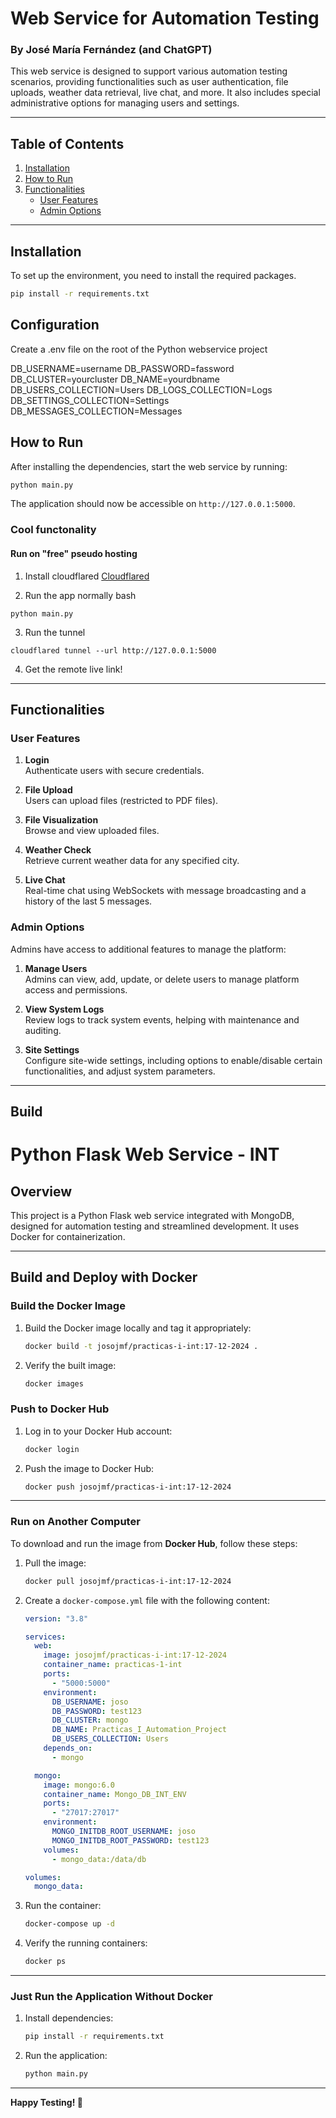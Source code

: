 
# Web Service for Automation Testing 
### By José María Fernández (and ChatGPT)

This web service is designed to support various automation testing scenarios, providing functionalities such as user authentication, file uploads, weather data retrieval, live chat, and more. It also includes special administrative options for managing users and settings.

---

## Table of Contents

1. [Installation](#installation)
2. [How to Run](#how-to-run)
3. [Functionalities](#functionalities)
   - [User Features](#user-features)
   - [Admin Options](#admin-options)

---

## Installation

To set up the environment, you need to install the required packages.

```bash
pip install -r requirements.txt
```
## Configuration

Create a .env file on the root of the Python webservice project

DB_USERNAME=username
DB_PASSWORD=fassword
DB_CLUSTER=yourcluster
DB_NAME=yourdbname
DB_USERS_COLLECTION=Users
DB_LOGS_COLLECTION=Logs
DB_SETTINGS_COLLECTION=Settings
DB_MESSAGES_COLLECTION=Messages

## How to Run

After installing the dependencies, start the web service by running:

```bash
python main.py
```

The application should now be accessible on `http://127.0.0.1:5000`.

### Cool functonality

#### Run on "free" pseudo hosting

1. Install cloudflared 
<a href="https://developers.cloudflare.com/cloudflare-one/connections/connect-networks/downloads/">Cloudflared</a>

2. Run the app normally
bash
```
python main.py
```
3. Run the tunnel
```
cloudflared tunnel --url http://127.0.0.1:5000

```

4. Get the remote live link!


---

## Functionalities

### User Features

1. **Login**  
   Authenticate users with secure credentials.

2. **File Upload**  
   Users can upload files (restricted to PDF files).

3. **File Visualization**  
   Browse and view uploaded files.

4. **Weather Check**  
   Retrieve current weather data for any specified city.

5. **Live Chat**  
   Real-time chat using WebSockets with message broadcasting and a history of the last 5 messages.

### Admin Options

Admins have access to additional features to manage the platform:

1. **Manage Users**  
   Admins can view, add, update, or delete users to manage platform access and permissions.

2. **View System Logs**  
   Review logs to track system events, helping with maintenance and auditing.

3. **Site Settings**  
   Configure site-wide settings, including options to enable/disable certain functionalities, and adjust system parameters.

--- 
## Build

# Python Flask Web Service - INT

## Overview

This project is a Python Flask web service integrated with MongoDB, designed for automation testing and streamlined development. It uses Docker for containerization.

---

## Build and Deploy with Docker

### **Build the Docker Image**
1. Build the Docker image locally and tag it appropriately:
   ```bash
   docker build -t josojmf/practicas-i-int:17-12-2024 .
   ```

2. Verify the built image:
   ```bash
   docker images
   ```

### **Push to Docker Hub**
1. Log in to your Docker Hub account:
   ```bash
   docker login
   ```

2. Push the image to Docker Hub:
   ```bash
   docker push josojmf/practicas-i-int:17-12-2024
   ```

---

### **Run on Another Computer**

To download and run the image from **Docker Hub**, follow these steps:

1. Pull the image:
   ```bash
   docker pull josojmf/practicas-i-int:17-12-2024
   ```

2. Create a `docker-compose.yml` file with the following content:

   ```yaml
   version: "3.8"

   services:
     web:
       image: josojmf/practicas-i-int:17-12-2024
       container_name: practicas-1-int
       ports:
         - "5000:5000"
       environment:
         DB_USERNAME: joso
         DB_PASSWORD: test123
         DB_CLUSTER: mongo
         DB_NAME: Practicas_I_Automation_Project
         DB_USERS_COLLECTION: Users
       depends_on:
         - mongo

     mongo:
       image: mongo:6.0
       container_name: Mongo_DB_INT_ENV
       ports:
         - "27017:27017"
       environment:
         MONGO_INITDB_ROOT_USERNAME: joso
         MONGO_INITDB_ROOT_PASSWORD: test123
       volumes:
         - mongo_data:/data/db

   volumes:
     mongo_data:
   ```

3. Run the container:
   ```bash
   docker-compose up -d
   ```

4. Verify the running containers:
   ```bash
   docker ps
   ```

---

### **Just Run the Application Without Docker**

1. Install dependencies:
   ```bash
   pip install -r requirements.txt
   ```

2. Run the application:
   ```bash
   python main.py
   ```

---

**Happy Testing! 🚀**
